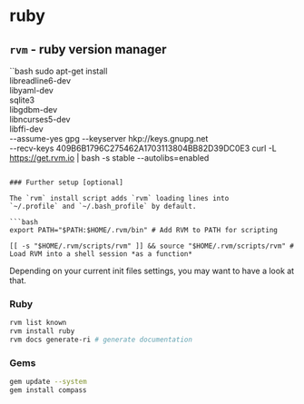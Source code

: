 # ruby #

## `rvm` - ruby version manager #

``bash
sudo apt-get install \
    libreadline6-dev \
    libyaml-dev \
    sqlite3 \
    libgdbm-dev \
    libncurses5-dev \
    libffi-dev \
    --assume-yes
gpg --keyserver hkp://keys.gnupg.net \
    --recv-keys 409B6B1796C275462A1703113804BB82D39DC0E3
curl -L https://get.rvm.io | bash -s stable --autolibs=enabled
```

### Further setup [optional]

The `rvm` install script adds `rvm` loading lines into
`~/.profile` and `~/.bash_profile` by default.

```bash
export PATH="$PATH:$HOME/.rvm/bin" # Add RVM to PATH for scripting

[[ -s "$HOME/.rvm/scripts/rvm" ]] && source "$HOME/.rvm/scripts/rvm" # Load RVM into a shell session *as a function*
```

Depending on your current init files settings,
you may want to have a look at that.

### Ruby

```bash
rvm list known
rvm install ruby
rvm docs generate-ri # generate documentation
```

### Gems

```bash
gem update --system
gem install compass
```

